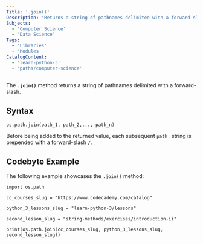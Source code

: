 ```yaml
---
Title: '.join()'
Description: 'Returns a string of pathnames delimited with a forward-slash.'
Subjects:
  - 'Computer Science'
  - 'Data Science'
Tags:
  - 'Libraries'
  - 'Modules'
CatalogContent:
  - 'learn-python-3'
  - 'paths/computer-science'
---
```


The **`.join()`** method returns a string of pathnames delimited with a forward-slash.

## Syntax

```pseudo
os.path.join(path_1, path_2,..., path_n)
```

Before being added to the returned value, each subsequent `path_` string is prepended with a forward-slash `/`.

## Codebyte Example

The following example showcases the `.join()` method:

```codebyte/python
import os.path

cc_courses_slug = "https://www.codecademy.com/catalog"

python_3_lessons_slug = "learn-python-3/lessons"

second_lesson_slug = "string-methods/exercises/introduction-ii"

print(os.path.join(cc_courses_slug, python_3_lessons_slug, second_lesson_slug))
```
